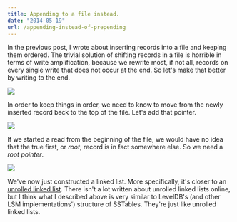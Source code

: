 ```yaml
---
title: Appending to a file instead.
date: "2014-05-19"
url: /appending-instead-of-prepending
---
```



In the previous post, I wrote about inserting records
into a file and keeping them ordered. The trivial solution of
shifting records in a file is horrible in terms of write amplification,
because we rewrite most, if not all, records on every single write
that does not occur at the end. So let's make that better by writing
to the end.

![][1]

In order to keep things in order, we need to know to move from the
newly inserted record back to the top of the file. Let's add that
pointer.

![][2]

If we started a read from the beginning of the file, we would
have no idea that the true first, or *root*, record is in fact somewhere else.
So we need a *root pointer*.

![][3]

We've now just constructed a linked list. More specifically, it's closer to an
[unrolled linked list](https://en.wikipedia.org/wiki/Unrolled_linked_list). There
isn't a lot written about unrolled linked lists online, but I think what I
described above is very similar to LevelDB's (and other LSM implementations')
structure of SSTables. They're just like unrolled linked lists.

[1]: /img/copied/posts/appending-instead-of-prepending/linked_list_file_1.jpg
[2]: /img/copied/posts/appending-instead-of-prepending/linked_list_file_2.jpg
[3]: /img/copied/posts/appending-instead-of-prepending/linked_list_file_3.jpg
